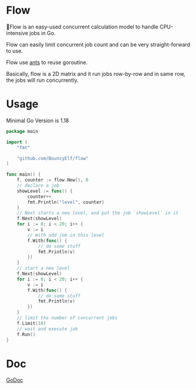 # Flow
🌊Flow is an easy-used concurrent calculation model to handle CPU-intensive jobs in Go.

Flow can easily limit concurrent job count and can be very straight-forward to use.

Flow use [ants](https://github.com/panjf2000/ants) to reuse goroutine.

Basically, flow is a 2D matrix and it run jobs row-by-row and in same row, the jobs will run concurrently.

# Usage
Minimal Go Version is 1.18

```Go
package main

import (
	"fmt"

	"github.com/BouncyElf/flow"
)

func main() {
	f, counter := flow.New(), 0
	// declare a job
	showLevel := func() {
		counter++
		fmt.Println("level", counter)
	}
	// Next starts a new level, and put the job `showLevel` in it
	f.Next(showLevel)
	for i := 0; i < 20; i++ {
		v := i
		// With add job in this level
		f.With(func() {
			// do some stuff
			fmt.Println(v)
		})
	}
	// start a new level
	f.Next(showLevel)
	for i := 0; i < 20; i++ {
		v := i
		f.With(func() {
			// do some stuff
			fmt.Println(v)
		})
	}
	// limit the number of concurrent jobs
	f.Limit(10)
	// wait and execute job
	f.Run()
}
```

# Doc
[GoDoc](https://godoc.org/github.com/BouncyElf/flow)
